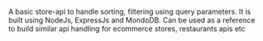 A basic store-api to handle sorting, filtering using query parameters.
It is built using NodeJs, ExpressJs and MondoDB.
Can be used as a reference to build similar api handling for ecommerce stores, restaurants apis etc 
